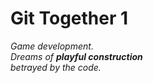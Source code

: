 # Git Together 1

*Game development.*\
*Dreams of __playful construction__*\
*betrayed by the code.*

